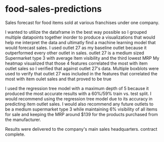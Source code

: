 # food-sales-predictions
Sales forecast for food items sold at various franchises under one company.

I wanted to utilize the dataframe in the best way possible so I grouped multiple datapoints together inorder to produce a visualizations that would help me interpret the data and ultimatly find a machine learning model that would forecast sales.
I used outlet 27 as my baseline outlet because it outperformed every other outlet in sales. 
outlet 27 is a medium sized Supermarket type 3 with average Item visibility and the third lowest MRP
My heatmap visualized that those 4 features correlated the most with item outlet sales so I verified that against outlet 27's data.
Multiple boxblots were used to verify that outlet 27 was included in the features that correlated the most with item oulet sales and that proved to be true

I used the regression tree model with a maximum depth of 5 because it produced the most accurate results with a 60%/59% train vs. test split.
I would recommend using the regression tree model due to its accuracy in predicting item outlet sales. 
I would also recommend any future outlets to be a medium supermarket type 3 while maintaining 6% visibility of all items for sale and keeping the MRP around $139 for the products purchased from the manufacturer. 

Results were delivered to the company's main sales headquarters. contract complete.
